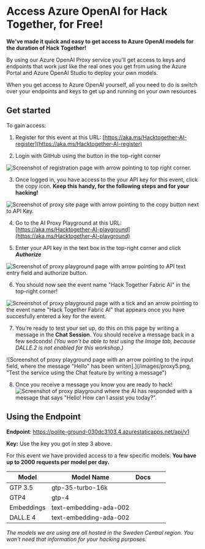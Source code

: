 # Access Azure OpenAI for Hack Together, for Free!

**We've made it quick and easy to get access to Azure OpenAI models for the duration of Hack Together!**

By using our Azure OpenAI Proxy service you'll get access to keys and endpoints that work just like the real ones you get from using the Azure Portal and Azure OpenAI Studio to deploy your own models. 

When you get access to Azure OpenAI yourself, all you need to do is switch over your endpoints and keys to get up and running on your own resources

## Get started
To gain access:

1. Register for this event at this URL: [https://aka.ms/Hacktogether-AI-register](https://aka.ms/Hacktogether-AI-register) 

2. Login with GitHub using the button in the top-right corner

![Screenshot of registration page with arrow pointing to top right corner.](/images/proxy1.png, "Click login with GitHub")

3. Once logged in, you have access to the your API key for this event, click the copy icon. **Keep this handy, for the following steps and for your hacking!**

![Screenshot of proxy site page with arrow pointing to the copy button next to API Key.](/images/proxy2.png, "Click the copy button to copy your key")

4. Go to the AI Proxy Playground at this URL: [https://aka.ms/Hacktogether-AI-playground](https://aka.ms/Hacktogether-AI-playground)


5. Enter your API key in the text box in the top-right corner and click ***Authorize***

![Screenshot of proxy playground page with arrow pointing to API text entry field and authorize button.](/images/proxy3.png, "Enter your key and hit 'Authorize'")

6. You should now see the event name "Hack Together Fabric AI" in the top-right corner!

![Screenshot of proxy playground page with a tick and an arrow pointing to the event name "Hack Together Fabric AI" that appears once you have succesfully entered a key for the event.](/images/proxy4.png, "When you see the event name you have succesfully entered your key")

7. You're ready to test your set up, do this on this page by writing a message in the **Chat Session**. You should receive a message back in a few sedconds! *(You won't be able to test using the Image tab, because DALLE.2 is not enabled for this workshop.)*

![Screenshot of proxy playground page with an arrow pointing to the input field, where the message "Hello" has been writen].](/images/proxy5.png, "Test the service using the Chat feature by writing a message")

8. Once you receive a message you know you are ready to hack!
![Screenshot of proxy playground where the AI has responded with a message that says "Hello! How can I assist you today?".](/images/proxy6.png, "When you receive a response you are ready to hack!")

## Using the Endpoint 

**Endpoint**: https://polite-ground-030dc3103.4.azurestaticapps.net/api/v1

**Key:** Use the key you got in step 3 above.

For this event we have provided access to a few specific models. **You have up to 2000 requests per model per day.**

| Model  | Model Name  | Docs |   |   |
|---|---|---|---|---|
| GTP 3.5  |  gtp-35-turbo-16k |   |   |   |
| GTP4 |  gtp-4 |   |   |   |
| Embeddings |  text-embedding-ada-002 |   |   |   |
| DALL.E 4 |  text-embedding-ada-002 |   |   |   |

*The models we are using are all hosted in the Sweden Central region. You won't need that information for your hacking purposes.*


